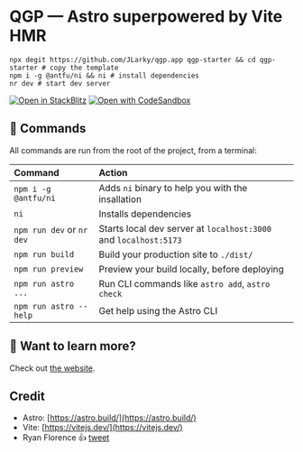 # QGP — Astro superpowered by Vite HMR

```
npx degit https://github.com/JLarky/qgp.app qgp-starter && cd qgp-starter # copy the template
npm i -g @antfu/ni && ni # install dependencies
nr dev # start dev server
```

[![Open in StackBlitz](https://developer.stackblitz.com/img/open_in_stackblitz.svg)](https://stackblitz.com/github/JLarky/qgp.app)
[![Open with CodeSandbox](https://assets.codesandbox.io/github/button-edit-lime.svg)](https://codesandbox.io/s/github/JLarky/qgp.app)

## 🧞 Commands

All commands are run from the root of the project, from a terminal:

| Command                   | Action                                                           |
| :------------------------ | :--------------------------------------------------------------- |
| `npm i -g @antfu/ni`      | Adds `ni` binary to help you with the insallation                |
| `ni`                      | Installs dependencies                                            |
| `npm run dev` or `nr dev` | Starts local dev server at `localhost:3000` and `localhost:5173` |
| `npm run build`           | Build your production site to `./dist/`                          |
| `npm run preview`         | Preview your build locally, before deploying                     |
| `npm run astro ...`       | Run CLI commands like `astro add`, `astro check`                 |
| `npm run astro --help`    | Get help using the Astro CLI                                     |

## 👀 Want to learn more?

Check out [the website](https://qgp.deno.dev/).

## Credit

- Astro: [https://astro.build/](https://astro.build/)
- Vite: [https://vitejs.dev/](https://vitejs.dev/)
- Ryan Florence 👍 [tweet](https://twitter.com/JLarky/status/1618286589356171266)
